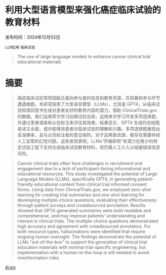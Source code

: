 # 利用大型语言模型来强化癌症临床试验的教育材料

发布时间：2024年12月02日

`LLM应用` `临床试验`

> The use of large language models to enhance cancer clinical trial educational materials

# 摘要

> 癌症临床试验常常因缺乏面向参与者的信息和教育资源，在招募和参与环节遭遇难题。本研究探索了大型语言模型（LLMs），尤其是 GPT4，从临床试验知情同意书生成对患者友好的教育内容的潜力。借助 ClinicalTrials.gov 的数据，我们运用零次学习创建试验总结，运用单次学习开发多项选择题，并通过患者调查和众包标注来评估其效果。结果显示，GPT4 生成的总结既易读又全面，或许能增进患者对临床试验的理解和兴趣。多项选择题展现出高准确率，且与众包标注者的意见相符。对于这两类资源，都存在需要持续人工监管的幻觉问题。这些发现表明，LLMs“开箱即用”有潜力在极少的特定试验工程下支持生成临床试验教育材料，但仍需人工介入以规避错误信息风险。

> Cancer clinical trials often face challenges in recruitment and engagement due to a lack of participant-facing informational and educational resources. This study investigated the potential of Large Language Models (LLMs), specifically GPT4, in generating patient-friendly educational content from clinical trial informed consent forms. Using data from ClinicalTrials.gov, we employed zero-shot learning for creating trial summaries and one-shot learning for developing multiple-choice questions, evaluating their effectiveness through patient surveys and crowdsourced annotation. Results showed that GPT4-generated summaries were both readable and comprehensive, and may improve patients' understanding and interest in clinical trials. The multiple-choice questions demonstrated high accuracy and agreement with crowdsourced annotators. For both resource types, hallucinations were identified that require ongoing human oversight. The findings demonstrate the potential of LLMs "out-of-the-box" to support the generation of clinical trial education materials with minimal trial-specific engineering, but implementation with a human-in-the-loop is still needed to avoid misinformation risks.

[Arxiv](https://arxiv.org/abs/2412.01955)